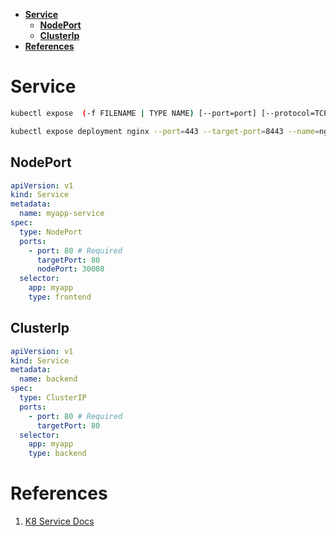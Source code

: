 - [**Service**](#service)
  - [**NodePort**](#nodeport)
  - [**ClusterIp**](#clusterip)
- [**References**](#references)

# **Service**
```bash
kubectl expose  (-f FILENAME | TYPE NAME) [--port=port] [--protocol=TCP|UDP] [--target-port=number-or-name] [--name=name] [--external-ip=external-ip-of-service] [--type=type]

kubectl expose deployment nginx --port=443 --target-port=8443 --name=nginx-https --type=NodePort --name=serviceName
``` 
## **NodePort**
```yaml
apiVersion: v1
kind: Service
metadata:
  name: myapp-service
spec:
  type: NodePort
  ports:
    - port: 80 # Required
      targetPort: 80
      nodePort: 30008
  selector:
    app: myapp
    type: frontend
```

## **ClusterIp**
```yaml
apiVersion: v1
kind: Service
metadata:
  name: backend
spec:
  type: ClusterIP
  ports:
    - port: 80 # Required
      targetPort: 80
  selector:
    app: myapp
    type: backend
```

# **References**

1. [K8 Service Docs](https://kubernetes.io/docs/concepts/services-networking/service/)

